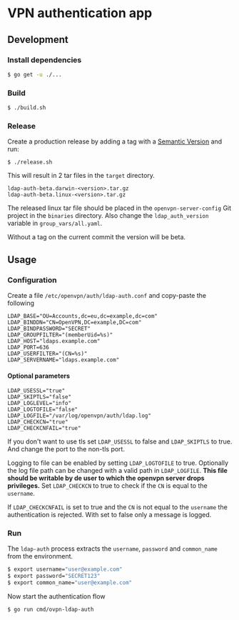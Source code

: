 # VPN authentication app

## Development

### Install dependencies

```sh
$ go get -u ./...
```

### Build

```sh
$ ./build.sh
```

### Release

Create a production release by adding a tag with a [Semantic Version](https://semver.org/) and run:

```
$ ./release.sh
```

This will result in 2 tar files in the `target` directory.

```
ldap-auth-beta.darwin-<version>.tar.gz
ldap-auth-beta.linux-<version>.tar.gz
```

The released linux tar file should be placed in the `openvpn-server-config` Git project in the `binaries` directory. Also change
the `ldap_auth_version` variable in `group_vars/all.yaml`.

Without a tag on the current commit the version will be beta.

## Usage

### Configuration

Create a file `/etc/openvpn/auth/ldap-auth.conf` and copy-paste the following

```
LDAP_BASE="OU=Accounts,dc=eu,dc=example,dc=com"
LDAP_BINDDN="CN=OpenVPN,DC=example,DC=com"
LDAP_BINDPASSWORD="SECRET"
LDAP_GROUPFILTER="(memberUid=%s)"
LDAP_HOST="ldaps.example.com"
LDAP_PORT=636
LDAP_USERFILTER="(CN=%s)"
LDAP_SERVERNAME="ldaps.example.com"
```

#### Optional parameters

```
LDAP_USESSL="true"
LDAP_SKIPTLS="false"
LDAP_LOGLEVEL="info"
LDAP_LOGTOFILE="false"
LDAP_LOGFILE="/var/log/openvpn/auth/ldap.log"
LDAP_CHECKCN="true"
LDAP_CHECKCNFAIL="true"
```

If you don't want to use tls set `LDAP_USESSL` to false and `LDAP_SKIPTLS` to true. And change the port to the non-tls port.

Logging to file can be enabled by setting `LDAP_LOGTOFILE` to true. Optionally the log file path can be changed
with a valid path in `LDAP_LOGFILE`. **This file should be writable by de user to which the openvpn server drops privileges.**
Set `LDAP_CHECKCN` to true to check if the `CN` is equal to the `username`.

If `LDAP_CHECKCNFAIL` is set to true and the `CN` is not equal to the `username` the authentication is rejected.
With set to false only a message is logged.

### Run

The `ldap-auth` process extracts the `username`, `password` and `common_name` from the environment.

```sh
$ export username="user@example.com"
$ export password="SECRET123"
$ export common_name="user@example.com"
```

Now start the authentication flow

```
$ go run cmd/ovpn-ldap-auth

```

